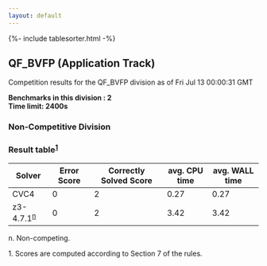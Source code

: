 ```yaml
---
layout: default
---
```

{%- include tablesorter.html -%}

##  QF_BVFP (Application Track)

Competition results for the QF_BVFP division as of Fri Jul 13 00:00:31 GMT

**Benchmarks in this division : 2  
Time limit: 2400s** 

###  Non-Competitive Division 
### Result table<sup><a href="#fn1">1</a></sup>
<table id="parallel" class="result sorted">
<thead><tr class="center">
<th>Solver</th>
             <th>Error Score</th>
             <th>Correctly Solved Score</th>
             <th>avg. CPU time</th>
             <th>avg. WALL time</th>
         </tr></thead><tr>
<td>CVC4</td>
<td>0</td><td>2</td><td>0.27</td><td>0.27</td></tr><tr>
<td>z3-4.7.1<SUP><a href="#fn">n</a></SUP></td>
<td>0</td><td>2</td><td>3.42</td><td>3.42</td></tr></table>
 <span id="fn"> n. Non-competing. </span>

 <span id="fn1"> 1. Scores are computed according to Section 7 of the rules. </span>


